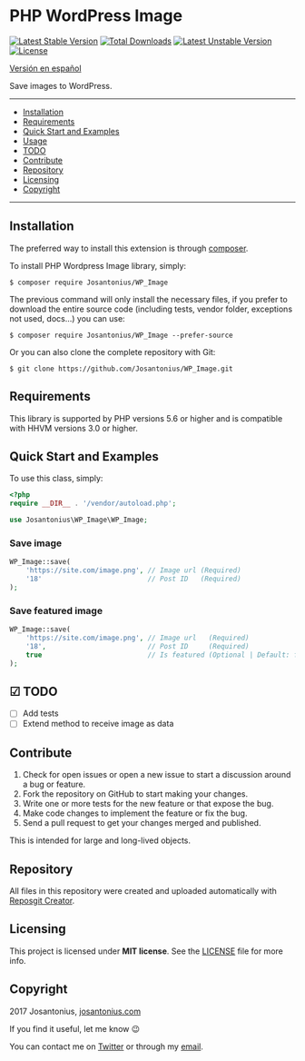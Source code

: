 # PHP WordPress Image

[![Latest Stable Version](https://poser.pugx.org/josantonius/wp_image/v/stable)](https://packagist.org/packages/josantonius/wp_image) [![Total Downloads](https://poser.pugx.org/josantonius/wp_image/downloads)](https://packagist.org/packages/josantonius/wp_image) [![Latest Unstable Version](https://poser.pugx.org/josantonius/wp_image/v/unstable)](https://packagist.org/packages/josantonius/wp_image) [![License](https://poser.pugx.org/josantonius/wp_image/license)](https://packagist.org/packages/josantonius/wp_image)

[Versión en español](README-ES.md)

Save images to WordPress.

---

- [Installation](#installation)
- [Requirements](#requirements)
- [Quick Start and Examples](#quick-start-and-examples)
- [Usage](#usage)
- [TODO](#-todo)
- [Contribute](#contribute)
- [Repository](#repository)
- [Licensing](#licensing)
- [Copyright](#copyright)

---

## Installation

The preferred way to install this extension is through [composer](http://getcomposer.org/download/).

To install PHP Wordpress Image library, simply:

    $ composer require Josantonius/WP_Image

The previous command will only install the necessary files, if you prefer to download the entire source code (including tests, vendor folder, exceptions not used, docs...) you can use:

    $ composer require Josantonius/WP_Image --prefer-source

Or you can also clone the complete repository with Git:

    $ git clone https://github.com/Josantonius/WP_Image.git
    
## Requirements

This library is supported by PHP versions 5.6 or higher and is compatible with HHVM versions 3.0 or higher.

## Quick Start and Examples

To use this class, simply:

```php
<?php
require __DIR__ . '/vendor/autoload.php';

use Josantonius\WP_Image\WP_Image;
```

### Save image

```php
WP_Image::save(
	'https://site.com/image.png', // Image url (Required)
	'18'                          // Post ID   (Required)
);
```

### Save featured image

```php
WP_Image::save(
	'https://site.com/image.png', // Image url   (Required)
	'18',                         // Post ID     (Required)
	true                          // Is featured (Optional | Default: false)
);
```

## ☑ TODO

- [ ] Add tests
- [ ] Extend method to receive image as data

## Contribute
1. Check for open issues or open a new issue to start a discussion around a bug or feature.
1. Fork the repository on GitHub to start making your changes.
1. Write one or more tests for the new feature or that expose the bug.
1. Make code changes to implement the feature or fix the bug.
1. Send a pull request to get your changes merged and published.

This is intended for large and long-lived objects.

## Repository

All files in this repository were created and uploaded automatically with [Reposgit Creator](https://github.com/Josantonius/BASH-Reposgit).

## Licensing

This project is licensed under **MIT license**. See the [LICENSE](LICENSE) file for more info.

## Copyright

2017 Josantonius, [josantonius.com](https://josantonius.com/)

If you find it useful, let me know :wink:

You can contact me on [Twitter](https://twitter.com/Josantonius) or through my [email](mailto:hello@josantonius.com).
